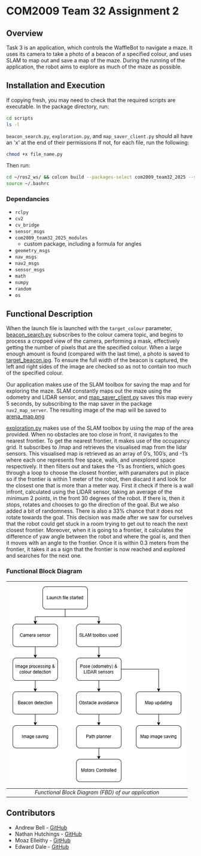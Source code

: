 # COM2009 Team 32 Assignment 2

## Overview
Task 3 is an application, which controls the WaffleBot to navigate a maze. It uses its camera to take a photo of a beacon of a specified colour, and uses SLAM to map out and save a map of the maze. During the running of the application, the robot aims to explore as much of the maze as possible.

## Installation and Execution
If copying fresh, you may need to check that the required scripts are executable. In the package directory, run:
```bash
cd scripts
ls -l
```
`beacon_search.py`, `exploration.py`, and `map_saver_client.py` should all have an 'x' at the end of their permissions
If not, for each file, run the following:
```bash
chmod +x file_name.py
```
Then run:
```bash
cd ~/ros2_ws/ && colcon build --packages-select com2009_team32_2025 --symlink-install
source ~/.bashrc
```

### Dependancies
* `rclpy`
* `cv2`
* `cv_bridge`
* `sensor_msgs`
* `com2009_team32_2025_modules`
    * custom package, including a formula for angles
* `geometry_msgs`
* `nav_msgs`
* `nav2_msgs`
* `sensor_msgs`
* `math`
* `numpy`
* `random`
* `os`

## Functional Description
When the launch file is launched with the `target_colour` parameter, [beacon_search.py](scripts/beacon_search.py) subscribes to the colour camera topic, and begins to process a cropped view of the camera, performing a mask, effectively getting the number of pixels that are the specified colour. When a large enough amount is found (compared with the last time), a photo is saved to [target_beacon.jpg](snaps/target_beacon.jpg). To ensure the full width of the beacon is captured, the left and right sides of the image are checked so as not to contain too much of the specified colour.

Our application makes use of the SLAM toolbox for saving the map and for exploring the maze. SLAM constantly maps out the maze using the odometry and LIDAR sensor, and [map_saver_client.py](scripts/map_saver_client.py) saves this map every 5 seconds, by subscribing to the map saver in the package `nav2_map_server`. The resulting image of the map will be saved to [arena_map.png](maps/arena_map.png)

[exploration.py](scripts/exploration.py) makes use of the SLAM toolbox by using the map of the area provided. When no obstacles are too close in front, it navigates to the nearest frontier. To get the nearest frontier, it makes use of the occupancy grid. It subscribes to /map and retrieves the visualised map from the lidar sensors. This visualised map is retrieved as an array of 0’s, 100’s, and -1’s where each one represents free space, walls, and unexplored space respectively. It then filters out and takes the -1’s as frontiers, which goes through a loop to choose the closest frontier, with paramaters put in place so if the frontier is within 1 meter of the robot, then discard it and look for the closest one that is more than a meter way. First it check if there is a wall infront, calculated using the LIDAR sensor, taking an average of the minimum 2 points, in the front 30 degrees of the robot. If there is, then it stops, rotates and chooses to go the direction of the goal. But we also added a bit of randomness. There is also a 33% chance that it does not rotate towards the goal. This decision was made after we saw for ourselves that the robot could get stuck in a room trying to get out to reach the next closest frontier. Moreover, when it is going to a frontier, it calculates the difference of yaw angle between the robot and where the goal is, and then it moves with an angle to the frontier. Once it is within 0.3 meters from the frontier, it takes it as a sign that the frontier is now reached and explored and searches for the next one.

### Functional Block Diagram
| ![Image of FBD](/FBD.png) |
| :--: |
| *Functional Block Diagram (FBD) of our application* |

## Contributors
* Andrew Bell - [GitHub](https://github.com/AndrewBell49)
* Nathan Hutchings - [GitHub](https://github.com/NathanHuttch)
* Moaz Elleithy - [GitHub](https://github.com/Moaz-Elleithy)
* Edward Dale - [GitHub](https://github.com/Eduardo-3541)